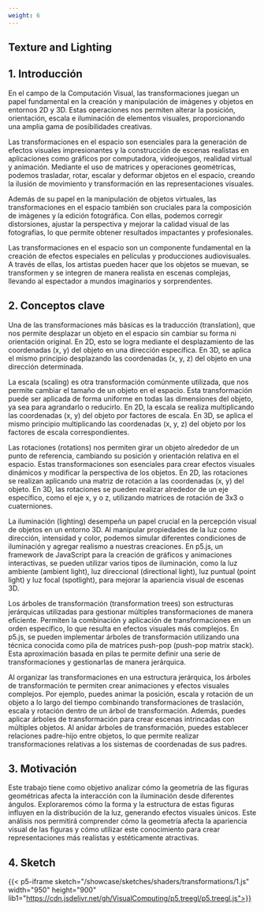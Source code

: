 ```yaml
---
weight: 6
---
```


## Texture and Lighting

## 1. Introducción

En el campo de la Computación Visual, las transformaciones juegan un papel fundamental en la creación y manipulación de imágenes y objetos en entornos 2D y 3D. Estas operaciones nos permiten alterar la posición, orientación, escala e iluminación de elementos visuales, proporcionando una amplia gama de posibilidades creativas.

Las transformaciones en el espacio son esenciales para la generación de efectos visuales impresionantes y la construcción de escenas realistas en aplicaciones como gráficos por computadora, videojuegos, realidad virtual y animación. Mediante el uso de matrices y operaciones geométricas, podemos trasladar, rotar, escalar y deformar objetos en el espacio, creando la ilusión de movimiento y transformación en las representaciones visuales.

Además de su papel en la manipulación de objetos virtuales, las transformaciones en el espacio también son cruciales para la composición de imágenes y la edición fotográfica. Con ellas, podemos corregir distorsiones, ajustar la perspectiva y mejorar la calidad visual de las fotografías, lo que permite obtener resultados impactantes y profesionales.

Las transformaciones en el espacio son un componente fundamental en la creación de efectos especiales en películas y producciones audiovisuales. A través de ellas, los artistas pueden hacer que los objetos se muevan, se transformen y se integren de manera realista en escenas complejas, llevando al espectador a mundos imaginarios y sorprendentes.

## 2. Conceptos clave

Una de las transformaciones más básicas es la traducción (translation), que nos permite desplazar un objeto en el espacio sin cambiar su forma ni orientación original. En 2D, esto se logra mediante el desplazamiento de las coordenadas (x, y) del objeto en una dirección específica. En 3D, se aplica el mismo principio desplazando las coordenadas (x, y, z) del objeto en una dirección determinada.

La escala (scaling) es otra transformación comúnmente utilizada, que nos permite cambiar el tamaño de un objeto en el espacio. Esta transformación puede ser aplicada de forma uniforme en todas las dimensiones del objeto, ya sea para agrandarlo o reducirlo. En 2D, la escala se realiza multiplicando las coordenadas (x, y) del objeto por factores de escala. En 3D, se aplica el mismo principio multiplicando las coordenadas (x, y, z) del objeto por los factores de escala correspondientes.

Las rotaciones (rotations) nos permiten girar un objeto alrededor de un punto de referencia, cambiando su posición y orientación relativa en el espacio. Estas transformaciones son esenciales para crear efectos visuales dinámicos y modificar la perspectiva de los objetos. En 2D, las rotaciones se realizan aplicando una matriz de rotación a las coordenadas (x, y) del objeto. En 3D, las rotaciones se pueden realizar alrededor de un eje específico, como el eje x, y o z, utilizando matrices de rotación de 3x3 o cuaterniones.

La iluminación (lighting) desempeña un papel crucial en la percepción visual de objetos en un entorno 3D. Al manipular propiedades de la luz como dirección, intensidad y color, podemos simular diferentes condiciones de iluminación y agregar realismo a nuestras creaciones. En p5.js, un framework de JavaScript para la creación de gráficos y animaciones interactivas, se pueden utilizar varios tipos de iluminación, como la luz ambiente (ambient light), luz direccional (directional light), luz puntual (point light) y luz focal (spotlight), para mejorar la apariencia visual de escenas 3D.

Los árboles de transformación (transformation trees) son estructuras jerárquicas utilizadas para gestionar múltiples transformaciones de manera eficiente. Permiten la combinación y aplicación de transformaciones en un orden específico, lo que resulta en efectos visuales más complejos. En p5.js, se pueden implementar árboles de transformación utilizando una técnica conocida como pila de matrices push-pop (push-pop matrix stack). Esta aproximación basada en pilas te permite definir una serie de transformaciones y gestionarlas de manera jerárquica.

Al organizar las transformaciones en una estructura jerárquica, los árboles de transformación te permiten crear animaciones y efectos visuales complejos. Por ejemplo, puedes animar la posición, escala y rotación de un objeto a lo largo del tiempo combinando transformaciones de traslación, escala y rotación dentro de un árbol de transformación. Además, puedes aplicar árboles de transformación para crear escenas intrincadas con múltiples objetos. Al anidar árboles de transformación, puedes establecer relaciones padre-hijo entre objetos, lo que permite realizar transformaciones relativas a los sistemas de coordenadas de sus padres.

## 3. Motivación

Este trabajo tiene como objetivo analizar cómo la geometría de las figuras geométricas afecta la interacción con la iluminación desde diferentes ángulos. Exploraremos cómo la forma y la estructura de estas figuras influyen en la distribución de la luz, generando efectos visuales únicos. Este análisis nos permitirá comprender cómo la geometría afecta la apariencia visual de las figuras y cómo utilizar este conocimiento para crear representaciones más realistas y estéticamente atractivas.

## 4. Sketch

{{< p5-iframe sketch="/showcase/sketches/shaders/transformations/1.js" width="950" height="900" lib1="https://cdn.jsdelivr.net/gh/VisualComputing/p5.treegl/p5.treegl.js">}}







